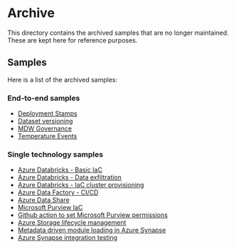 # Archive

This directory contains the archived samples that are no longer maintained. These are kept here for reference purposes.

## Samples

Here is a list of the archived samples:

### End-to-end samples

- [Deployment Stamps](./../archive/e2e_samples/deployment_stamps/README.md)
- [Dataset versioning](./../archive/e2e_samples/dataset_versioning/README.md)
- [MDW Governance](./../archive/e2e_samples/mdw_governance/README.md)
- [Temperature Events](./../archive/e2e_samples/temperature_events/README.md)

### Single technology samples

- [Azure Databricks - Basic IaC](./../archive/single_tech_samples/databricks_basic_azure_databricks_environment/README.md)
- [Azure Databricks - Data exfiltration](./../archive/single_tech_samples/databricks_enterprise_azure_databricks_environment/README.md)
- [Azure Databricks - IaC cluster provisioning](./../archive/single_tech_samples/databricks_cluster_provisioning_and_data_access/README.md)
- [Azure Data Factory - CI/CD](./../archive/single_tech_samples/adf_cicd/README.md)
- [Azure Data Share](./../archive/single_tech_samples/datashare_automated_data_sharing/README.md)
- [Microsoft Purview IaC](./../archive/single_tech_samples/purview_iac/README.md)
- [Github action to set Microsoft Purview permissions](./../archive/single_tech_samples/purview_managing_data_plane_permissions/README.md)
- [Azure Storage lifecycle management](./../archive/single_tech_samples/storage_lifecycle_management/README.md)
- [Metadata driven module loading in Azure Synapse](./../archive/single_tech_samples/synapse_loading_dynamic_modules/README.md)
- [Azure Synapse integration testing](./../archive/single_tech_samples/synapse_integration_testing/README.md)
